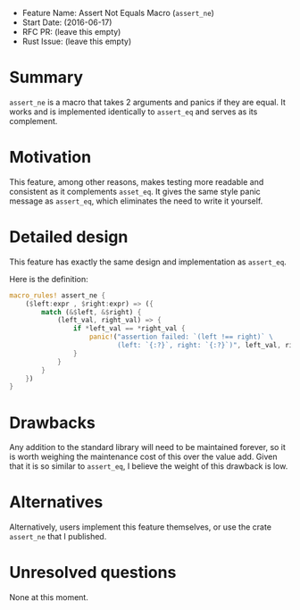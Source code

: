 - Feature Name: Assert Not Equals Macro (`assert_ne`)
- Start Date: (2016-06-17)
- RFC PR: (leave this empty)
- Rust Issue: (leave this empty)

# Summary
[summary]: #summary

`assert_ne` is a macro that takes 2 arguments and panics if they are equal. It
works and is implemented identically to `assert_eq` and serves as its complement.

# Motivation
[motivation]: #motivation

This feature, among other reasons, makes testing more readable and consistent as
it complements `asset_eq`. It gives the same style panic message as `assert_eq`,
which eliminates the need to write it yourself.

# Detailed design
[design]: #detailed-design

This feature has exactly the same design and implementation as `assert_eq`.

Here is the definition:

```rust
macro_rules! assert_ne {
    ($left:expr , $right:expr) => ({
        match (&$left, &$right) {
            (left_val, right_val) => {
                if *left_val == *right_val {
                    panic!("assertion failed: `(left !== right)` \
                           (left: `{:?}`, right: `{:?}`)", left_val, right_val)
                }
            }
        }
    })
}
```

# Drawbacks
[drawbacks]: #drawbacks

Any addition to the standard library will need to be maintained forever, so it is
worth weighing the maintenance cost of this over the value add. Given that it is so
similar to `assert_eq`, I believe the weight of this drawback is low.

# Alternatives
[alternatives]: #alternatives

Alternatively, users implement this feature themselves, or use the crate `assert_ne`
that I published.

# Unresolved questions
[unresolved]: #unresolved-questions

None at this moment.
